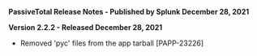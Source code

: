 **PassiveTotal Release Notes - Published by Splunk December 28, 2021**


**Version 2.2.2 - Released December 28, 2021**

* Removed 'pyc' files from the app tarball [PAPP-23226]
